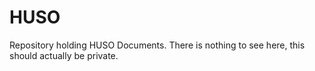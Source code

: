 # HUSO
Repository holding HUSO Documents. There is nothing to see here, this should actually be private.
